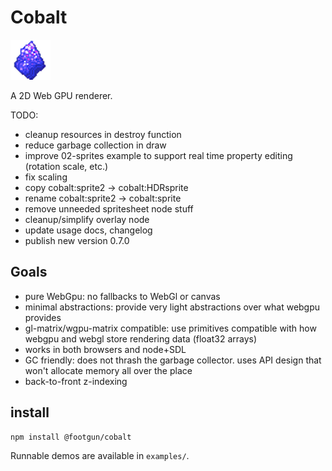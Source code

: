 # Cobalt

![A chunk of cobalt](cobaltx2.png)

A 2D Web GPU renderer.


TODO:

* cleanup resources in destroy function
* reduce garbage collection in draw
* improve 02-sprites example to support real time property editing (rotation scale, etc.)
* fix scaling
* copy cobalt:sprite2 -> cobalt:HDRsprite
* rename cobalt:sprite2 -> cobalt:sprite
* remove unneeded spritesheet node stuff
* cleanup/simplify overlay node
* update usage docs, changelog
* publish new version 0.7.0


## Goals

* pure WebGpu: no fallbacks to WebGl or canvas
* minimal abstractions: provide very light abstractions over what webgpu provides
* gl-matrix/wgpu-matrix compatible: use primitives compatible with how webgpu and webgl store rendering data (float32 arrays)
* works in both browsers and node+SDL
* GC friendly: does not thrash the garbage collector. uses API design that won't allocate memory all over the place
* back-to-front z-indexing


## install

```bash
npm install @footgun/cobalt
```

Runnable demos are available in `examples/`.
